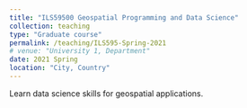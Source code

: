 ```yaml
---
title: "ILS59500 Geospatial Programming and Data Science"
collection: teaching
type: "Graduate course"
permalink: /teaching/ILS595-Spring-2021
# venue: "University 1, Department"
date: 2021 Spring
location: "City, Country"
---
```


Learn data science skills for geospatial applications.


